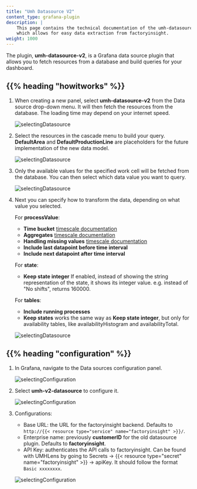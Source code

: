 ```yaml
---
title: "Umh Datasource V2"
content_type: grafana-plugin
description: |
    This page contains the technical documentation of the umh-datasource-v2 plugin,
    which allows for easy data extraction from factoryinsight.
weight: 1000
---
```


<!-- overview -->

The plugin, **umh-datasource-v2**, is a Grafana data source plugin that allows you to fetch
resources from a database and build queries for your dashboard.

<!-- body -->

## {{% heading "howitworks" %}}

1. When creating a new panel, select **umh-datasource-v2** from the Data source drop-down menu. It will then fetch the resources
   from the database. The loading time may depend on your internet speed.

   ![selectingDatasource](/images/grafana-plugins/grafanaPluginsSelectingV2.png?width=80%)

2. Select the resources in the cascade menu to build your query. **DefaultArea** and **DefaultProductionLine** are placeholders
   for the future implementation of the new data model.

   ![selectingDatasource](/images/grafana-plugins/grafanaPluginsSelectingWorkCell.png?width=80%)

3. Only the available values for the specified work cell will be fetched from the database. You can then select which data value you want to query.

   ![selectingDatasource](/images/grafana-plugins/grafanaPluginsSelectingValue.png?width=80%)

4. Next you can specify how to transform the data, depending on what value you selected.

   For **processValue**:

      - **Time bucket** [timescale documentation](https://docs.timescale.com/api/latest/hyperfunctions/time_bucket/)
      - **Aggregates** [timescale documentation](https://docs.timescale.com/api/latest/hyperfunctions/statistical-and-regression-analysis/stats_agg-one-variable/)
      - **Handling missing values** [timescale documentation](https://docs.timescale.com/api/latest/hyperfunctions/gapfilling/time_bucket_gapfill/)
      - **Include last datapoint before time interval**
      - **Include next datapoint after time interval**
   
   For **state**:

      - **Keep state integer** If enabled, instead of showing the string representation of the state, it shows its integer value. e.g. instead of "No shifts", returns 160000.

   For **tables**:

      - **Include running processes**
      - **Keep states** works the same way as **Keep state integer**, but only for availability tables, like availabilityHistogram and availabilityTotal.


   ![selectingDatasource](/images/grafana-plugins/grafanaPluginsSelectingOptions.png?width=80%)

## {{% heading "configuration" %}}

1. In Grafana, navigate to the Data sources configuration panel.

   ![selectingConfiguration](/images/grafana-plugins/grafanaPluginsConfigurationPanel.png?width=15%)

2. Select **umh-v2-datasource** to configure it.

   ![selectingConfiguration](/images/grafana-plugins/grafanaPluginsSelectingConfiguration.png?width=80%)

3. Configurations:
    - Base URL: the URL for the factoryinsight backend. Defaults to `http://{{< resource type="service" name="factoryinsight" >}}/`.
    - Enterprise name: previously **customerID** for the old datasource plugin. Defaults to **factoryinsight**.
    - API Key: authenticates the API calls to factoryinsight.
      Can be found with UMHLens by going to Secrets → {{< resource type="secret" name="factoryinsight" >}} → apiKey. It should follow the format `Basic xxxxxxxx`.

   ![selectingConfiguration](/images/grafana-plugins/grafanaPluginsConfuguringDatasourceV2.png?width=80%)
